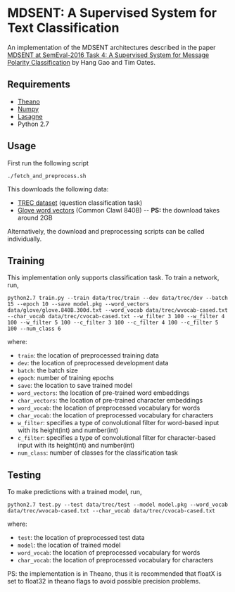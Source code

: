 # MDSENT:  A Supervised System for Text Classification

An implementation of the MDSENT architectures described in the paper [MDSENT at SemEval-2016 Task 4: A Supervised System for Message
Polarity Classification](http://www.aclweb.org/anthology/S/S16/S16-1020.pdf) by Hang Gao and Tim Oates.

## Requirements
* [Theano](http://deeplearning.net/software/theano/)
* [Numpy](http://www.numpy.org/)
* [Lasagne](https://github.com/Lasagne/Lasagne)
* Python 2.7

## Usage
First run the following script
~~~~
./fetch_and_preprocess.sh
~~~~

This downloads the following data:
* [TREC dataset](http://cogcomp.cs.illinois.edu/Data/QA/QC/) (question classification task)
* [Glove word vectors](http://nlp.stanford.edu/projects/glove/) (Common Clawl 840B) -- **PS:** the download takes around 2GB

Alternatively, the download and preprocessing scripts can be called individually.

## Training
This implementation only supports classification task. To train a network, run,
~~~
python2.7 train.py --train data/trec/train --dev data/trec/dev --batch 15 --epoch 10 --save model.pkg --word_vectors data/glove/glove.840B.300d.txt --word_vocab data/trec/wvocab-cased.txt --char_vocab data/trec/cvocab-cased.txt --w_filter 3 100 --w_filter 4 100 --w_filter 5 100 --c_filter 3 100 --c_filter 4 100 --c_filter 5 100 --num_class 6
~~~
where:
  * `train`: the location of preprocessed training data
  * `dev`: the location of preprocessed development data
  * `batch`: the batch size
  * `epoch`: number of training epochs
  * `save`: the location to save trained model
  * `word_vectors`: the location of pre-trained word embeddings
  * `char_vectors`: the location of pre-trained character embeddings
  * `word_vocab`: the location of preprocessed vocabulary for words
  * `char_vocab`: the location of preprocessed vocabulary for characters
  * `w_filter`: specifies a type of convolutional filter for word-based input with its height(int) and number(int)
  * `c_filter`: specifies a type of convolutional filter for character-based input with its height(int) and number(int)
  * `num_class`: number of classes for the classification task

## Testing
To make predictions with a trained model, run,
~~~
python2.7 test.py --test data/trec/test --model model.pkg --word_vocab data/trec/wvocab-cased.txt --char_vocab data/trec/cvocab-cased.txt
~~~
where:
  * `test`: the location of preprocessed test data
  * `model`: the location of trained model
  * `word_vocab`: the location of preprocessed vocabulary for words
  * `char_vocab`: the location of preprocessed vocabulary for characters

PS: the implementation is in Theano, thus it is recommended that floatX is set to float32 in theano flags to avoid possible precision problems.
